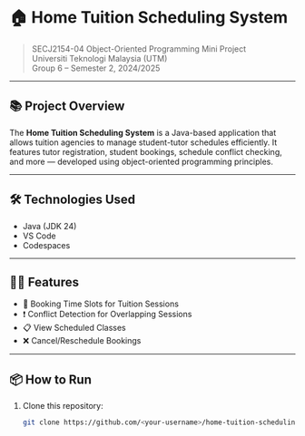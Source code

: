 # 🏠 Home Tuition Scheduling System

> SECJ2154-04 Object-Oriented Programming Mini Project  
> Universiti Teknologi Malaysia (UTM)  
> Group 6 – Semester 2, 2024/2025

---

## 📚 Project Overview

The **Home Tuition Scheduling System** is a Java-based application that allows tuition agencies to manage student-tutor schedules efficiently. It features tutor registration, student bookings, schedule conflict checking, and more — developed using object-oriented programming principles.

---

## 🛠️ Technologies Used

- Java (JDK 24)
- VS Code
- Codespaces

---

## 👨‍💻 Features

- 📆 Booking Time Slots for Tuition Sessions
- ❗ Conflict Detection for Overlapping Sessions
- 📋 View Scheduled Classes
- ❌ Cancel/Reschedule Bookings

---

## 📦 How to Run

1. Clone this repository:
   ```bash
   git clone https://github.com/<your-username>/home-tuition-scheduling-system.git
